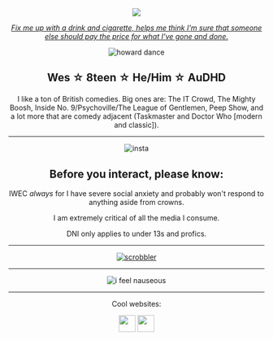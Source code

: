 <div align="center">

<p align="center"><img src="https://komarev.com/ghpvc/?username=cometecti&color=657cc2&style=plastic&label=View+Count!"/></p> 

[*Fix me up with a drink and cigarette, helps me think I'm sure that someone else should pay the price for what I've gone and done.*](https://arthursharpe.bandcamp.com/track/i-give-in)

![howard dance](https://github.com/user-attachments/assets/b58166cd-ba19-4513-ad2f-e369a14424d2)


## <p align="center">Wes ☆ 8teen ☆ He/Him ☆ AuDHD</p>


I like a ton of British comedies. Big ones are: The IT Crowd, The Mighty Boosh, Inside No. 9/Psychoville/The League of Gentlemen, Peep Show, and a lot more that are comedy adjacent (Taskmaster and Doctor Who \[modern and classic]).

***
![insta](https://github.com/user-attachments/assets/138b77b2-06f5-4051-8bfa-b344262763e9)

Before you interact, please know:
----
IWEC *always* for I have severe social anxiety and probably won't respond to anything aside from crowns. 

I am extremely critical of all the media I consume.

DNI only applies to under 13s and profics.

***

[![scrobbler](https://lastfm-recently-played.vercel.app/api?user=licecake&count=2&width=600&loved=true&show_user=header)](https://www.last.fm/user/licecake)

***

![i feel nauseous](https://github.com/user-attachments/assets/c40254ee-a128-492d-a343-a68ad061dcfe)

***

<p align="center">Cool websites:

<p align="center"><a href="https://smokepowered.com"><img src="http://smokepowered.com/smoke.gif" height="33"/></a> 
<a href="https://epicblazed.com"><img src="http://smokepowered.com/EpicBlazedButton.png" height="33"/></a>

